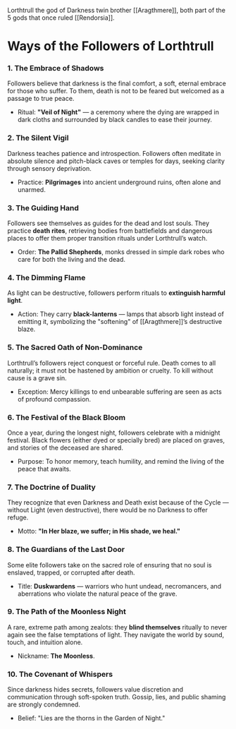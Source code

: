 Lorthtrull the god of Darkness twin brother [[Aragthmere]], both part of the 5 gods that once ruled [[Rendorsia]].

# Ways of the Followers of Lorthtrull

### 1. **The Embrace of Shadows**

Followers believe that darkness is the final comfort, a soft, eternal embrace for those who suffer. To them, death is not to be feared but welcomed as a passage to true peace.

- Ritual: **"Veil of Night"** — a ceremony where the dying are wrapped in dark cloths and surrounded by black candles to ease their journey.
    

### 2. **The Silent Vigil**

Darkness teaches patience and introspection. Followers often meditate in absolute silence and pitch-black caves or temples for days, seeking clarity through sensory deprivation.

- Practice: **Pilgrimages** into ancient underground ruins, often alone and unarmed.
    

### 3. **The Guiding Hand**

Followers see themselves as guides for the dead and lost souls. They practice **death rites**, retrieving bodies from battlefields and dangerous places to offer them proper transition rituals under Lorthtrull’s watch.

- Order: **The Pallid Shepherds**, monks dressed in simple dark robes who care for both the living and the dead.
    

### 4. **The Dimming Flame**

As light can be destructive, followers perform rituals to **extinguish harmful light**.

- Action: They carry **black-lanterns** — lamps that absorb light instead of emitting it, symbolizing the "softening" of [[Aragthmere]]’s destructive blaze.
    

### 5. **The Sacred Oath of Non-Dominance**

Lorthtrull’s followers reject conquest or forceful rule. Death comes to all naturally; it must not be hastened by ambition or cruelty. To kill without cause is a grave sin.

- Exception: Mercy killings to end unbearable suffering are seen as acts of profound compassion.
    

### 6. **The Festival of the Black Bloom**

Once a year, during the longest night, followers celebrate with a midnight festival. Black flowers (either dyed or specially bred) are placed on graves, and stories of the deceased are shared.

- Purpose: To honor memory, teach humility, and remind the living of the peace that awaits.
    

### 7. **The Doctrine of Duality**

They recognize that even Darkness and Death exist because of the Cycle — without Light (even destructive), there would be no Darkness to offer refuge.

- Motto: **"In Her blaze, we suffer; in His shade, we heal."**
    

### 8. **The Guardians of the Last Door**

Some elite followers take on the sacred role of ensuring that no soul is enslaved, trapped, or corrupted after death.

- Title: **Duskwardens** — warriors who hunt undead, necromancers, and aberrations who violate the natural peace of the grave.
    

### 9. **The Path of the Moonless Night**

A rare, extreme path among zealots: they **blind themselves** ritually to never again see the false temptations of light. They navigate the world by sound, touch, and intuition alone.

- Nickname: **The Moonless**.
    

### 10. **The Covenant of Whispers**

Since darkness hides secrets, followers value discretion and communication through soft-spoken truth. Gossip, lies, and public shaming are strongly condemned.

- Belief: "Lies are the thorns in the Garden of Night."